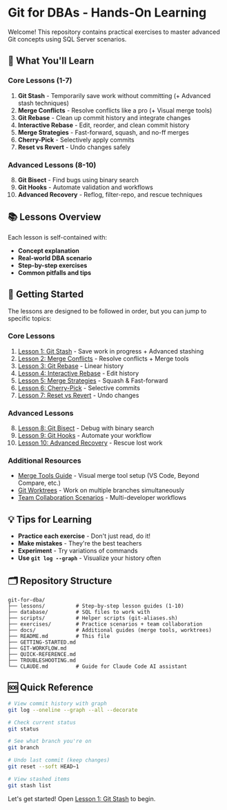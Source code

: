 # Git for DBAs - Hands-On Learning

Welcome! This repository contains practical exercises to master advanced Git concepts using SQL Server scenarios.

## 🎯 What You'll Learn

### Core Lessons (1-7)
1. **Git Stash** - Temporarily save work without committing (+ Advanced stash techniques)
2. **Merge Conflicts** - Resolve conflicts like a pro (+ Visual merge tools)
3. **Git Rebase** - Clean up commit history and integrate changes
4. **Interactive Rebase** - Edit, reorder, and clean commit history
5. **Merge Strategies** - Fast-forward, squash, and no-ff merges
6. **Cherry-Pick** - Selectively apply commits
7. **Reset vs Revert** - Undo changes safely

### Advanced Lessons (8-10)
8. **Git Bisect** - Find bugs using binary search
9. **Git Hooks** - Automate validation and workflows
10. **Advanced Recovery** - Reflog, filter-repo, and rescue techniques

## 📚 Lessons Overview

Each lesson is self-contained with:
- **Concept explanation**
- **Real-world DBA scenario**
- **Step-by-step exercises**
- **Common pitfalls and tips**

## 🚀 Getting Started

The lessons are designed to be followed in order, but you can jump to specific topics:

### Core Lessons
1. [Lesson 1: Git Stash](./lessons/01-git-stash.md) - Save work in progress + Advanced stashing
2. [Lesson 2: Merge Conflicts](./lessons/02-merge-conflicts.md) - Resolve conflicts + Merge tools
3. [Lesson 3: Git Rebase](./lessons/03-git-rebase.md) - Linear history
4. [Lesson 4: Interactive Rebase](./lessons/04-interactive-rebase.md) - Edit history
5. [Lesson 5: Merge Strategies](./lessons/05-merge-strategies.md) - Squash & Fast-forward
6. [Lesson 6: Cherry-Pick](./lessons/06-cherry-pick.md) - Selective commits
7. [Lesson 7: Reset vs Revert](./lessons/07-reset-revert.md) - Undo changes

### Advanced Lessons
8. [Lesson 8: Git Bisect](./lessons/08-git-bisect.md) - Debug with binary search
9. [Lesson 9: Git Hooks](./lessons/09-git-hooks.md) - Automate your workflow
10. [Lesson 10: Advanced Recovery](./lessons/10-advanced-recovery.md) - Rescue lost work

### Additional Resources
- [Merge Tools Guide](./docs/MERGE-TOOLS.md) - Visual merge tool setup (VS Code, Beyond Compare, etc.)
- [Git Worktrees](./docs/GIT-WORKTREES.md) - Work on multiple branches simultaneously
- [Team Collaboration Scenarios](./exercises/TEAM-COLLABORATION.md) - Multi-developer workflows

## 💡 Tips for Learning

- **Practice each exercise** - Don't just read, do it!
- **Make mistakes** - They're the best teachers
- **Experiment** - Try variations of commands
- **Use `git log --graph`** - Visualize your history often

## 🗂️ Repository Structure

```
git-for-dba/
├── lessons/          # Step-by-step lesson guides (1-10)
├── database/         # SQL files to work with
├── scripts/          # Helper scripts (git-aliases.sh)
├── exercises/        # Practice scenarios + team collaboration
├── docs/             # Additional guides (merge tools, worktrees)
├── README.md         # This file
├── GETTING-STARTED.md
├── GIT-WORKFLOW.md
├── QUICK-REFERENCE.md
├── TROUBLESHOOTING.md
└── CLAUDE.md         # Guide for Claude Code AI assistant
```

## 🆘 Quick Reference

```bash
# View commit history with graph
git log --oneline --graph --all --decorate

# Check current status
git status

# See what branch you're on
git branch

# Undo last commit (keep changes)
git reset --soft HEAD~1

# View stashed items
git stash list
```

Let's get started! Open [Lesson 1: Git Stash](./lessons/01-git-stash.md) to begin.

